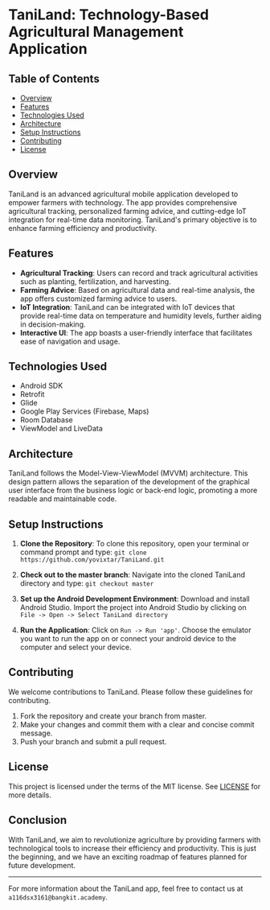# TaniLand: Technology-Based Agricultural Management Application

## Table of Contents
- [Overview](#overview)
- [Features](#features)
- [Technologies Used](#technologies-used)
- [Architecture](#architecture)
- [Setup Instructions](#setup-instructions)
- [Contributing](#contributing)
- [License](#license)

## Overview
TaniLand is an advanced agricultural mobile application developed to empower farmers with technology. The app provides comprehensive agricultural tracking, personalized farming advice, and cutting-edge IoT integration for real-time data monitoring. TaniLand's primary objective is to enhance farming efficiency and productivity.

## Features
- **Agricultural Tracking**: Users can record and track agricultural activities such as planting, fertilization, and harvesting. 
- **Farming Advice**: Based on agricultural data and real-time analysis, the app offers customized farming advice to users.
- **IoT Integration**: TaniLand can be integrated with IoT devices that provide real-time data on temperature and humidity levels, further aiding in decision-making.
- **Interactive UI**: The app boasts a user-friendly interface that facilitates ease of navigation and usage.

## Technologies Used
- Android SDK
- Retrofit
- Glide
- Google Play Services (Firebase, Maps)
- Room Database
- ViewModel and LiveData

## Architecture
TaniLand follows the Model-View-ViewModel (MVVM) architecture. This design pattern allows the separation of the development of the graphical user interface from the business logic or back-end logic, promoting a more readable and maintainable code.

## Setup Instructions
1. **Clone the Repository**: To clone this repository, open your terminal or command prompt and type: `git clone https://github.com/yovixtar/TaniLand.git`
   
2. **Check out to the master branch**: Navigate into the cloned TaniLand directory and type: `git checkout master`

3. **Set up the Android Development Environment**: Download and install Android Studio. Import the project into Android Studio by clicking on `File -> Open -> Select TaniLand directory`

4. **Run the Application**: Click on `Run -> Run 'app'`. Choose the emulator you want to run the app on or connect your android device to the computer and select your device.

## Contributing
We welcome contributions to TaniLand. Please follow these guidelines for contributing.

1. Fork the repository and create your branch from master.
2. Make your changes and commit them with a clear and concise commit message.
3. Push your branch and submit a pull request.

## License
This project is licensed under the terms of the MIT license. See [LICENSE](https://github.com/yovixtar/myapps-privacy-policy/blob/main/privacy-policy-warnet-topup.md) for more details.

## Conclusion
With TaniLand, we aim to revolutionize agriculture by providing farmers with technological tools to increase their efficiency and productivity. This is just the beginning, and we have an exciting roadmap of features planned for future development.

---
For more information about the TaniLand app, feel free to contact us at `a116dsx3161@bangkit.academy`.
